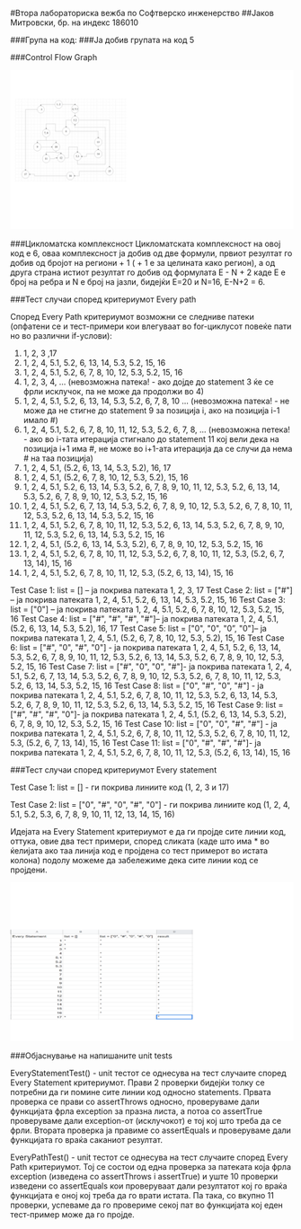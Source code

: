 #Втора лабораториска вежба по Софтверско инженерство
##Јаков Митровски, бр. на индекс 186010

###Група на код:
###Ја добив групата на код 5

###Control Flow Graph

![](/ControlFlowGraph1.png)

###Цикломатска комплексност
Цикломатската комплексност на овој код е 6, оваа комплексност ја добив од две формули, првиот резултат го добив од бројот на региони + 1 ( + 1 е за целината како регион), а од друга страна истиот резултат го добив од формулата E - N + 2 каде Е е број на ребра и N е број на јазли, бидејќи Е=20 и N=16, Е-N+2 = 6.

###Тест случаи според критериумот Every path

Според Every Path критериумот возможни се следниве патеки (опфатени се и тест-примери кои влегуваат во for-циклусот повеќе пати но во различни if-услови):

1.	1, 2, 3 ,17  
2.	1, 2, 4, 5.1, 5.2, 6, 13, 14, 5.3, 5.2, 15, 16
3.	1, 2, 4, 5.1, 5.2, 6, 7, 8, 10, 12, 5.3, 5.2, 15, 16
4.	1, 2, 3, 4, … (невозможна патека! - ако дојде до statement 3 ќе се фрли исклучок, па не може да продолжи во 4)
5.	1, 2, 4, 5.1, 5.2, 6, 13, 14, 5.3, 5.2, 6, 7, 8, 10 ... (невозможна патека! - не може да не стигне до statement 9 за позиција i, ако на позиција i-1 имало #)
6.	1, 2, 4, 5.1, 5.2, 6, 7, 8, 10, 11, 12, 5.3, 5.2, 6, 7, 8, ... (невозможна петека! - ако во i-тата итерација стигнало до statement 11 кој вели дека на позиција i+1 има #, не може во i+1-ата итерација да се случи да нема # на таа позиција)
7.	1, 2, 4, 5.1, (5.2, 6, 13, 14, 5.3, 5.2), 16, 17
8.	1, 2, 4, 5.1, (5.2, 6, 7, 8, 10, 12, 5.3, 5.2), 15, 16
9.	1, 2, 4, 5.1, 5.2, 6, 13, 14, 5.3, 5.2, 6, 7, 8, 9, 10, 11, 12, 5.3, 5.2, 6, 13, 14, 5.3, 5.2, 6, 7, 8, 9, 10, 12, 5.3, 5.2, 15, 16
10.	1, 2, 4, 5.1, 5.2, 6, 7, 13, 14, 5.3, 5.2, 6, 7, 8, 9, 10, 12, 5.3, 5.2, 6, 7, 8, 10, 11, 12, 5.3, 5.2, 6, 13, 14, 5.3, 5.2, 15, 16
11.	1, 2, 4, 5.1, 5.2, 6, 7, 8, 10, 11, 12, 5.3, 5.2, 6, 13, 14, 5.3, 5.2, 6, 7, 8, 9, 10, 11, 12, 5.3, 5.2, 6, 13, 14, 5.3, 5.2, 15, 16
12.	1, 2, 4, 5.1, (5.2, 6, 13, 14, 5.3, 5.2), 6, 7, 8, 9, 10, 12, 5.3, 5.2, 15, 16
13.	1, 2, 4, 5.1, 5.2, 6, 7, 8, 10, 11, 12, 5.3, 5.2, 6, 7, 8, 10, 11, 12, 5.3, (5.2, 6, 7, 13, 14), 15, 16
14.	1, 2, 4, 5.1, 5.2, 6, 7, 8, 10, 11, 12, 5.3, (5.2, 6, 13, 14), 15, 16

Test Case 1: list = [] – ја покрива патеката 1, 2, 3, 17
Test Case 2: list = ["#"] – ја покрива патеката 1, 2, 4, 5.1, 5.2, 6, 13, 14, 5.3, 5.2, 15, 16
Test Case 3: list = ["0"] – ја покрива патеката 1, 2, 4, 5.1, 5.2, 6, 7, 8, 10, 12, 5.3, 5.2, 15, 16
Test Case 4: list = ["#", "#", "#", "#"]– ја покрива патеката 1, 2, 4, 5.1, (5.2, 6, 13, 14, 5.3, 5.2), 16, 17
Test Case 5: list = ["0", "0", "0”, "0"]– ја покрива патеката 1, 2, 4, 5.1, (5.2, 6, 7, 8, 10, 12, 5.3, 5.2), 15, 16
Test Case 6: list = ["#", "0", "#", "0"] - ја покрива патеката 1, 2, 4, 5.1, 5.2, 6, 13, 14, 5.3, 5.2, 6, 7, 8, 9, 10, 11, 12, 5.3, 5.2, 6, 13, 14, 5.3, 5.2, 6, 7, 8, 9, 10, 12, 5.3, 5.2, 15, 16
Test Case 7: list = ["#", "0", "0", "#"]- ја покрива патеката 1, 2, 4, 5.1, 5.2, 6, 7, 13, 14, 5.3, 5.2, 6, 7, 8, 9, 10, 12, 5.3, 5.2, 6, 7, 8, 10, 11, 12, 5.3, 5.2, 6, 13, 14, 5.3, 5.2, 15, 16
Test Case 8: list = ["0", "#", "0", "#"] - ја покрива патеката 1, 2, 4, 5.1, 5.2, 6, 7, 8, 10, 11, 12, 5.3, 5.2, 6, 13, 14, 5.3, 5.2, 6, 7, 8, 9, 10, 11, 12, 5.3, 5.2, 6, 13, 14, 5.3, 5.2, 15, 16
Test Case 9: list = ["#", "#", "#", "0"]- ја покрива патеката 1, 2, 4, 5.1, (5.2, 6, 13, 14, 5.3, 5.2), 6, 7, 8, 9, 10, 12, 5.3, 5.2, 15, 16
Test Case 10: list = ["0", "0", "#", "#"] - ја покрива патеката 1, 2, 4, 5.1, 5.2, 6, 7, 8, 10, 11, 12, 5.3, 5.2, 6, 7, 8, 10, 11, 12, 5.3, (5.2, 6, 7, 13, 14), 15, 16
Test Case 11: list = ["0", "#", "#", "#"]- ја покрива патеката 1, 2, 4, 5.1, 5.2, 6, 7, 8, 10, 11, 12, 5.3, (5.2, 6, 13, 14), 15, 16

###Тест случаи според критериумот Every statement

 Test Case 1: list = [] - ги покрива линиите код (1, 2, 3 и 17)
 
 Test Case 2: list = ["0", "#", "0", "#", "0"] - ги покрива линиите код (1, 2, 4, 5.1, 5.2, 5.3, 6, 7, 8, 9, 10, 11, 12, 13, 14, 15, 16)
 
 Идејата на Every Statement критериумот е да ги пројде сите линии код, оттука, овие два тест примери, според сликата (каде што има * во ќелијата ако таа линија код е пројдена со тест примерот во истата колона) подолу можеме да забележиме дека сите линии код се пројдени.
 
 ![](/SlikaEveryStatement.png)
 
 ###Објаснување на напишаните unit tests
 
 EveryStatementTest() - unit тестoт се однесува на тест случаите според Every Statement критериумот. Прави 2 проверки бидејќи толку се потребни да ги помине сите линии код односно statements. Првата проверка се прави со assertThrows односно, проверуваме дали функцијата фрла exception за празна листа, а потоа со assertTrue проверуваме дали exception-от (исклучокот) е тој кој што треба да се фрли. Втората проверка ја правиме со assertEquals и проверуваме дали функцијата го враќа саканиот резултат. 
 
 EveryPathTest() - unit тестот се однесува на тест случаите според Every Path критериумот. Toj се состои од една проверка за патеката која фрла exception (изведена со assertThrows i assertTrue) и уште 10 проверки изведени со assertEquals кои проверуваат дали резултатот кој го враќа функцијата е оној кој треба да го врати истата. Па така, со вкупно 11 проверки, успеваме да го провериме секој пат во функцијата кој еден тест-пример може да го пројде.
 